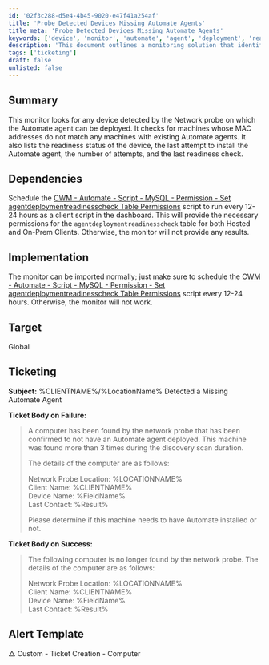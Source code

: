```yaml
---
id: '02f3c288-d5e4-4b45-9020-e47f41a254af'
title: 'Probe Detected Devices Missing Automate Agents'
title_meta: 'Probe Detected Devices Missing Automate Agents'
keywords: ['device', 'monitor', 'automate', 'agent', 'deployment', 'readiness', 'network', 'probe']
description: 'This document outlines a monitoring solution that identifies devices detected by the Network probe that can have the Automate agent deployed. It checks for machines with non-matching MAC addresses against existing Automate agents and provides readiness status and installation attempt details.'
tags: ['ticketing']
draft: false
unlisted: false
---
```


## Summary

This monitor looks for any device detected by the Network probe on which the Automate agent can be deployed. It checks for machines whose MAC addresses do not match any machines with existing Automate agents. It also lists the readiness status of the device, the last attempt to install the Automate agent, the number of attempts, and the last readiness check.

## Dependencies

Schedule the [CWM - Automate - Script - MySQL - Permission - Set agentdeploymentreadinesscheck Table Permissions](<../scripts/MySQL - Permission - Set agentdeploymentreadinesscheck Table Permissions.md>) script to run every 12-24 hours as a client script in the dashboard. This will provide the necessary permissions for the `agentdeploymentreadinesscheck` table for both Hosted and On-Prem Clients. Otherwise, the monitor will not provide any results.

## Implementation

The monitor can be imported normally; just make sure to schedule the [CWM - Automate - Script - MySQL - Permission - Set agentdeploymentreadinesscheck Table Permissions](<../scripts/MySQL - Permission - Set agentdeploymentreadinesscheck Table Permissions.md>) script every 12-24 hours. Otherwise, the monitor will not work.

## Target

Global

## Ticketing

**Subject:** %CLIENTNAME%/%LocationName% Detected a Missing Automate Agent

**Ticket Body on Failure:**  
> A computer has been found by the network probe that has been confirmed to not have an Automate agent deployed. This machine was found more than 3 times during the discovery scan duration.  
>  
> The details of the computer are as follows:  
>  
> Network Probe Location: %LOCATIONNAME%  
> Client Name: %CLIENTNAME%  
> Device Name: %FieldName%  
> Last Contact: %Result%  
>  
> Please determine if this machine needs to have Automate installed or not.

**Ticket Body on Success:**  
> The following computer is no longer found by the network probe. The details of the computer are as follows:  
>  
> Network Probe Location: %LOCATIONNAME%  
> Client Name: %CLIENTNAME%  
> Device Name: %FieldName%  
> Last Contact: %Result%  

## Alert Template

△ Custom - Ticket Creation - Computer